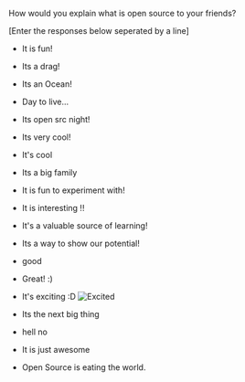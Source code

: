 How would you explain what is open source to your friends?

[Enter the responses below seperated by a line]

- It is fun!

- Its a drag!

- Its an Ocean!

- Day to live...

- Its open src night!

- Its very cool!

- It's cool

- Its a big family

- It is fun to experiment with!

- It is interesting !!

- It's a valuable source of learning!

- Its a way to show our potential!

- good

- Great! :)

- It's exciting :D
![Excited](https://encrypted-tbn0.gstatic.com/images?q=tbn:ANd9GcQ8OJW5kHYZuZu6hodtXS2VttL_F1_EunwpQ5BTF2h_57KC1-gh)

- Its the next big thing
- hell no

- It is just awesome

- Open Source is eating the world.
